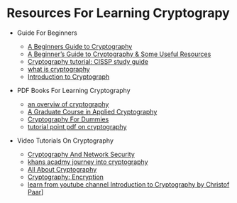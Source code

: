 Resources For Learning Cryptograpy
==================================

+ Guide For Beginners
	+ [A Beginners Guide to Cryptography](http://epictuts.blogspot.in/2011/06/beginners-guide-to-cryptography.html)
	+ [A Beginner’s Guide to Cryptography & Some Useful Resources](https://www.comparitech.com/blog/information-security/cryptography-guide/)
	+ [Cryptography tutorial: CISSP study guide](http://searchitchannel.techtarget.com/tutorial/Cryptography-tutorial-CISSP-study-guide)
	+ [what is cryptography](https://www.synopsys.com/software-integrity/resources/knowledge-database/cryptography.html)
	+ [Introduction to Cryptograph](https://gpgtools.tenderapp.com/kb/how-to/introduction-to-cryptography)	

+ PDF Books For Learning Cryptography
	+ [an overviw of cryptography](http://www.garykessler.net/library/crypto.html)
	+ [A Graduate Course in Applied Cryptography](https://crypto.stanford.edu/~dabo/cryptobook/draft_0_2.pdf)
	+ [Cryptography For Dummies](https://doc.lagout.org/network/3_Cryptography/Cryptography%20for%20Dummies.pdf) 
	+ [tutorial point pdf on cryptography](https://www.tutorialspoint.com/cryptography/cryptography_tutorial.pdf)

+ Video Tutorials On Cryptography
	+ [Cryptography And Network Security](http://nptel.ac.in/courses/106105031/1)
	+ [khans acadmy journey into cryptography](https://www.khanacademy.org/computing/computer-science/cryptography#modarithmetic)
	+ [All About Cryptography](http://freevideolectures.com/Course/3027/Cryptography-and-Network-Security)
	+ [Cryptography: Encryption](https://ocw.mit.edu/courses/electrical-engineering-and-computer-science/6-046j-design-and-analysis-of-algorithms-spring-2015/lecture-videos/lecture-22-cryptography-encryption/)
	+ [learn from youtube channel Introduction to Cryptography by Christof Paar](https://www.youtube.com/channel/UC1usFRN4LCMcfIV7UjHNuQg)]
